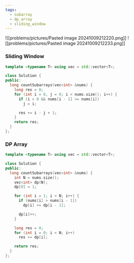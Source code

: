 ```yaml
---
tags:
  - subarray
  - dp_array
  - sliding_window
---
```

![[problems/pictures/Pasted image 20241009212220.png]]
![[problems/pictures/Pasted image 20241009212233.png]]

### Sliding Window

```c++
template <typename T> using vec = std::vector<T>;

class Solution {
public:
  long countSubarrays(vec<int> &nums) {
    long res = 0;
    for (int i = 0, j = 0; i < nums.size(); i++) {
      if (i > 0 && nums[i - 1] >= nums[i])
        j = i;

      res += i - j + 1;
    }
    return res;
  }
};
```


### DP Array
```c++
template <typename T> using vec = std::vector<T>;

class Solution {
public:
  long countSubarrays(vec<int> &nums) {
    int N = nums.size();
    vec<int> dp(N);
    dp[0] = 1;

    for (int i = 1; i < N; i++) {
      if (nums[i] > nums[i - 1])
        dp[i] += dp[i - 1];

      dp[i]++;
    }

    long res = 0;
    for (int i = 0; i < N; i++)
      res += dp[i];

    return res;
  }
};
```
